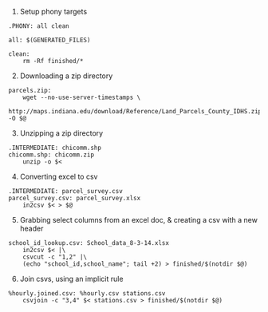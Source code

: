 1. Setup phony targets

```
.PHONY: all clean 

all: $(GENERATED_FILES) 

clean: 
    rm -Rf finished/*
```

2. Downloading a zip directory

```
parcels.zip: 
    wget --no-use-server-timestamps \ 
    http://maps.indiana.edu/download/Reference/Land_Parcels_County_IDHS.zip -O $@
```

3. Unzipping a zip directory

```
.INTERMEDIATE: chicomm.shp
chicomm.shp: chicomm.zip 
    unzip -o $<
```

4. Converting excel to csv

```
.INTERMEDIATE: parcel_survey.csv
parcel_survey.csv: parcel_survey.xlsx 
    in2csv $< > $@
```

5. Grabbing select columns from an excel doc, & creating a csv with a new header

```
school_id_lookup.csv: School_data_8-3-14.xlsx 
    in2csv $< |\ 
    csvcut -c "1,2" |\ 
    (echo "school_id,school_name"; tail +2) > finished/$(notdir $@)
```

6. Join csvs, using an implicit rule

```
%hourly.joined.csv: %hourly.csv stations.csv 
    csvjoin -c "3,4" $< stations.csv > finished/$(notdir $@)
```